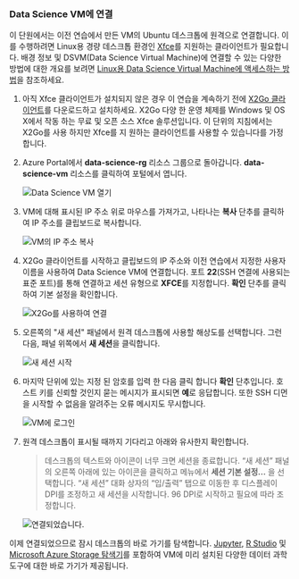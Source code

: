 ### <a name="connect-to-the-data-science-vm"></a>Data Science VM에 연결

이 단원에서는 이전 연습에서 만든 VM의 Ubuntu 데스크톱에 원격으로 연결합니다. 이를 수행하려면 Linux용 경량 데스크톱 환경인 [Xfce](https://xfce.org/)를 지원하는 클라이언트가 필요합니다. 배경 정보 및 DSVM(Data Science Virtual Machine)에 연결할 수 있는 다양한 방법에 대한 개요를 보려면 [Linux용 Data Science Virtual Machine에 액세스하는 방법](https://docs.microsoft.com/azure/machine-learning/data-science-virtual-machine/dsvm-ubuntu-intro#how-to-access-the-data-science-virtual-machine-for-linux)을 참조하세요.

1. 아직 Xfce 클라이언트가 설치되지 않은 경우 이 연습을 계속하기 전에 [X2Go 클라이언트](https://wiki.x2go.org/doku.php/download:start)를 다운로드하고 설치하세요. X2Go 다양 한 운영 체제를 Windows 및 OS X에서 작동 하는 무료 및 오픈 소스 Xfce 솔루션입니다. 이 단위의 지침에서는 X2Go를 사용 하지만 Xfce를 지 원하는 클라이언트를 사용할 수 있습니다를 가정 합니다.

1. Azure Portal에서 **data-science-rg** 리소스 그룹으로 돌아갑니다. **data-science-vm** 리소스를 클릭하여 포털에서 엽니다.

    ![Data Science VM 열기](../media-draft/2-open-data-science-vm.png)

1. VM에 대해 표시된 IP 주소 위로 마우스를 가져가고, 나타나는 **복사** 단추를 클릭하여 IP 주소를 클립보드로 복사합니다.

    ![VM의 IP 주소 복사](../media-draft/2-copy-ip-address.png)

1. X2Go 클라이언트를 시작하고 클립보드의 IP 주소와 이전 연습에서 지정한 사용자 이름을 사용하여 Data Science VM에 연결합니다. 포트 **22**(SSH 연결에 사용되는 표준 포트)를 통해 연결하고 세션 유형으로 **XFCE**를 지정합니다. **확인** 단추를 클릭하여 기본 설정을 확인합니다.

    ![X2Go를 사용하여 연결](../media-draft/2-new-session-1.png)

1. 오른쪽의 "새 세션" 패널에서 원격 데스크톱에 사용할 해상도를 선택합니다. 그런 다음, 패널 위쪽에서 **새 세션**을 클릭합니다.

    ![새 세션 시작](../media-draft/2-new-session-2.png)

1. 마지막 단위에 있는 지정 된 암호를 입력 한 다음 클릭 합니다 **확인** 단추입니다. 호스트 키를 신뢰할 것인지 묻는 메시지가 표시되면 **예**로 응답합니다. 또한 SSH 디먼을 시작할 수 없음을 알려주는 오류 메시지도 무시합니다.

    ![VM에 로그인](../media-draft/2-new-session-3.png)

1. 원격 데스크톱이 표시될 때까지 기다리고 아래와 유사한지 확인합니다.

    > 데스크톱의 텍스트와 아이콘이 너무 크면 세션을 종료합니다. “새 세션” 패널의 오른쪽 아래에 있는 아이콘을 클릭하고 메뉴에서 **세션 기본 설정...** 을 선택합니다. “새 세션” 대화 상자의 “입/출력” 탭으로 이동한 후 디스플레이 DPI를 조정하고 새 세션을 시작합니다. 96 DPI로 시작하고 필요에 따라 조정합니다.

    ![연결되었습니다.](../media-draft/2-ubuntu-desktop.png)

이제 연결되었으므로 잠시 데스크톱의 바로 가기를 탐색합니다. [Jupyter](http://jupyter.org/), [R Studio](https://www.rstudio.com/) 및 [Microsoft Azure Storage 탐색기](https://azure.microsoft.com/features/storage-explorer/)를 포함하여 VM에 미리 설치된 다양한 데이터 과학 도구에 대한 바로 가기가 제공됩니다.